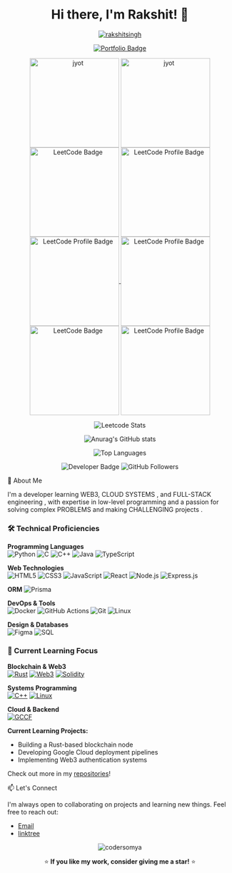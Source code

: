<h1 align="center">Hi there, I'm Rakshit! 👋</h1>

<p align="center"> <a href="https://github.com/rakshitsinghhh"><img src="https://github-profile-trophy.vercel.app/?username=rakshitsinghhh&row=1&column=7&theme=algolia" alt="rakshitsingh" /></a> </p>
<p align="center">
  <a href="https://www.rakshitsingh.space" target="_blank" rel="noopener noreferrer">
    <img src="https://img.shields.io/badge/Visit%20My%20Portfolio-rakshitsingh.space-blueviolet?style=for-the-badge&logo=githubpages" alt="Portfolio Badge">
  </a>
</p>
<p align="center">
  <a href="https://leetcode.com/rakshitsinghhh/" target="_blank"><img align="center" src="https://leetcode.com/static/images/badges/2024/gif/2024-12.gif" alt="jyot" height="200" width="200" /></a>
  <a href="https://leetcode.com/rakshitsinghhh/" target="_blank"><img align="center" src="https://assets.leetcode.com/static_assets/marketing/2024-50.gif" alt="jyot" height="200" width="200" /></a>
  <a href="https://leetcode.com/rakshitsinghhh/" target="_blank"><img align="center" src="https://assets.leetcode.com/static_assets/marketing/202501.gif" alt="LeetCode Badge" height="200" width="200" /></a>
  <a href="https://leetcode.com/rakshitsinghhh/" target="_blank"><img align="center" src="https://assets.leetcode.com/static_assets/others/2550.gif" alt="LeetCode Profile Badge" height="200" width="200" /></a>
  <a href="https://leetcode.com/rakshitsinghhh/" target="_blank"><img align="center" src="https://assets.leetcode.com/static_assets/marketing/202502.gif" alt="LeetCode Profile Badge" height="200" width="200" />
</a>
  <a href="https://leetcode.com/rakshitsinghhh/" target="_blank"><img align="center" src="https://assets.leetcode.com/static_assets/marketing/202503.gif" alt="LeetCode Profile Badge" height="200" width="200" /></a>
  <a href="https://leetcode.com/rakshitsinghhh/" target="_blank"><img align="center" src="https://assets.leetcode.com/static_assets/others/25100.gif" alt="LeetCode Badge" height="200" width="200" /></a>
  <a href="https://leetcode.com/rakshitsinghhh/" target="_blank"><img align="center" src="https://assets.leetcode.com/static_assets/marketing/202504.gif" alt="LeetCode Profile Badge" height="200" width="200" /></a>
</p>

<p align="center">
  <img src="https://leetcard.jacoblin.cool/Rakshitsinghhh?ext=heatmap" alt="Leetcode Stats">
</p>

<p align="center">
  <img src="https://github-readme-stats.vercel.app/api?username=Rakshitsinghhh&show_icons=true&theme=radical" alt="Anurag's GitHub stats">
</p>
<p align="center">
  <img src="https://github-readme-stats.vercel.app/api/top-langs/?username=Rakshitsinghhh&layout=compact&theme=radical" alt="Top Languages">
</p>


<p align="center">
  <img src="https://img.shields.io/badge/Developer-Passionate-blue" alt="Developer Badge"/>
  <img src="https://img.shields.io/github/followers/rakshitsinghhh?style=social" alt="GitHub Followers"/>
</p>

🚀 About Me

I'm a developer learning WEB3,  CLOUD SYSTEMS , and FULL-STACK engineering , with expertise in low-level programming and a passion for solving complex PROBLEMS and making CHALLENGING projects .


### 🛠️ Technical Proficiencies

**Programming Languages**  
![Python](https://img.shields.io/badge/Python-3776AB?style=flat&logo=python&logoColor=white)
![C](https://img.shields.io/badge/C-00599C?style=flat&logo=c&logoColor=white)
![C++](https://img.shields.io/badge/C%2B%2B-00599C?style=flat&logo=c%2B%2B&logoColor=white)
![Java](https://img.shields.io/badge/Java-ED8B00?style=flat&logo=openjdk&logoColor=white)
![TypeScript](https://img.shields.io/badge/TypeScript-3178C6?style=flat&logo=typescript&logoColor=white)

**Web Technologies**  
![HTML5](https://img.shields.io/badge/HTML5-E34F26?style=flat&logo=html5&logoColor=white)
![CSS3](https://img.shields.io/badge/CSS3-1572B6?style=flat&logo=css3&logoColor=white)
![JavaScript](https://img.shields.io/badge/JavaScript-F7DF1E?style=flat&logo=javascript&logoColor=black)
![React](https://img.shields.io/badge/React-61DAFB?style=flat&logo=react&logoColor=black)
![Node.js](https://img.shields.io/badge/Node.js-339933?style=flat&logo=nodedotjs&logoColor=white)
![Express.js](https://img.shields.io/badge/Express-000000?style=flat&logo=express&logoColor=yellow)

**ORM**
![Prisma](https://img.shields.io/badge/Prisma-3982CE?style=for-the-badge&logo=Prisma&logoColor=white)

**DevOps & Tools**  
![Docker](https://img.shields.io/badge/Docker-2496ED?style=flat&logo=docker&logoColor=white)
![GitHub Actions](https://img.shields.io/badge/GitHub_Actions-2088FF?style=flat&logo=github-actions&logoColor=white)
![Git](https://img.shields.io/badge/Git-F05032?style=flat&logo=git&logoColor=white)
![Linux](https://img.shields.io/badge/Linux-FCC624?style=flat&logo=linux&logoColor=black)

**Design & Databases**  
![Figma](https://img.shields.io/badge/Figma-F24E1E?style=flat&logo=figma&logoColor=white)
![SQL](https://img.shields.io/badge/SQL-4479A1?style=flat&logo=postgresql&logoColor=white)

### 🌱 Current Learning Focus

**Blockchain & Web3**  
[![Rust](https://img.shields.io/badge/Rust-000000?style=flat-square&logo=rust&logoColor=white)](https://www.rust-lang.org/) 
[![Web3](https://img.shields.io/badge/Web3-F16822?style=flat-square&logo=web3.js&logoColor=white)](https://web3js.readthedocs.io/)
[![Solidity](https://img.shields.io/badge/Solidity-363636?style=flat-square&logo=solidity&logoColor=white)](https://soliditylang.org/)

**Systems Programming**  
[![C++](https://img.shields.io/badge/Advanced_C++-00599C?style=flat-square&logo=c%2B%2B&logoColor=white)](https://isocpp.org/)
[![Linux](https://img.shields.io/badge/Linux_Kernel-FCC624?style=flat-square&logo=linux&logoColor=black)](https://www.kernel.org/)

**Cloud & Backend**  
[![GCCF](https://img.shields.io/badge/Google_Cloud-4285F4?style=flat-square&logo=googlecloud&logoColor=white)](https://cloud.google.com/certification/cloud-digital-leader)

**Current Learning Projects:**
- Building a Rust-based blockchain node
- Developing Google Cloud deployment pipelines
- Implementing Web3 authentication systems


Check out more in my [repositories](https://github.com/Rakshitsinghhh?tab=repositories)!

📫 Let's Connect

I'm always open to collaborating on projects and learning new things. Feel free to reach out:

-  [Email](singhrakshit2404@gmail.com)
-  [linktree](https://linktr.ee/rakshitsinghhh)


<p align="center"> <img src="https://komarev.com/ghpvc/?username=rakshitsinghhh&label=Profile%20views&color=0e75b6&style=flat" alt="codersomya" /> </p>
<p align="center">⭐️ <strong>If you like my work, consider giving me a star!</strong> ⭐️</p>
